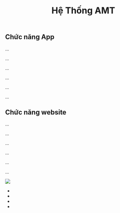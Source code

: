 <!DOCTYPE html>
<html lang="en">
<head>
    <meta charset="UTF-8">
    <meta name="viewport" content="width=device-width, initial-scale=1.0">
        </head>
        <body>
            <header>
                <h1>Hệ Thống AMT</h1>
            </header>
            <section>
                <h1>Chức năng App</h1>
               <p>...</p>
                <p>...</p>
                 <p>...</p>
                  <p>...</p>
                   <p>...</p>
                    <p>...</p>
            </section>
            <section>
                <h1>Chức năng website</h1>
                 <p>...</p>
                <p>...</p>
                 <p>...</p>
                  <p>...</p>
                   <p>...</p>
                    <p>...</p>
            </section> 
            <footer class="social-footer">
      <div class="social-footer-left">
        <a href="#"><img class="logo" src="https://placehold.it/150x30"></a>
      </div>
      <div class="social-footer-icons">
        <ul class="menu simple">
          <li><a href="https://www.facebook.com/"><i class="fa fa-facebook" aria-hidden="true"></i></a></li>
          <li><a href="https://www.instagram.com/?hl=en"><i class="fa fa-instagram" aria-hidden="true"></i></a></li>
          <li><a href="https://www.pinterest.com/"><i class="fa fa-pinterest-p" aria-hidden="true"></i></a></li>
          <li><a href="https://twitter.com/?lang=en"><i class="fa fa-twitter" aria-hidden="true"></i></a></li>
        </ul>
      </div>
    </footer>
    
</body>
</html>
